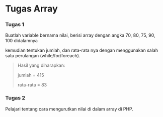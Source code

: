 # Tugas Array

### Tugas 1

Buatlah variable bernama nilai, berisi array dengan angka 70, 80, 75, 90, 100 didalamnya

kemudian tentukan jumlah, dan rata-rata nya dengan menggunakan salah satu perulangan (while/for/foreach).


> Hasil yang diharapkan:
>
> jumlah = 415
>
> rata-rata = 83


### Tugas 2

Pelajari tentang cara mengurutkan nilai di dalam array di PHP.